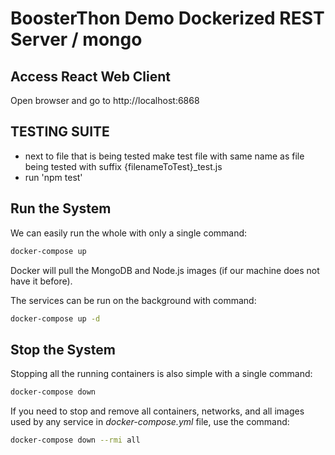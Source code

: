 # BoosterThon Demo Dockerized REST Server / mongo

## Access React Web Client
Open browser and go to http://localhost:6868

## TESTING SUITE
* next to file that is being tested make test file with same name as file being tested with suffix {filenameToTest}_test.js
* run 'npm test'

## Run the System
We can easily run the whole with only a single command:
```bash
docker-compose up
```

Docker will pull the MongoDB and Node.js images (if our machine does not have it before).

The services can be run on the background with command:
```bash
docker-compose up -d
```

## Stop the System
Stopping all the running containers is also simple with a single command:
```bash
docker-compose down 
```

If you need to stop and remove all containers, networks, and all images used by any service in <em>docker-compose.yml</em> file, use the command:
```bash
docker-compose down --rmi all
```

